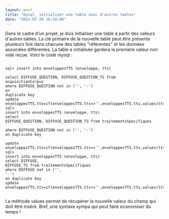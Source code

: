 ```yaml
---
layout: post
title: "mysql, initialiser une table avec d'autres tables"
date: "2012-07-20 16:58:00"
---
```

Dans le cadre d'un projet, je dois initialiser une table à partir des valeurs d'autres tables.  La clé primaire de la nouvelle table peut être présente plusieurs fois dans chacune des tables "référentes" et les données associées différentes.  La table a initialisée gardera la première valeur non vide reçue.  Voici le code mysql :  <code><pre><br />sql&gt; insert into enveloppesTTS (enveloppe, tts) <br />select DIFFUSE_QUESTION, DIFFUSE_QUESTION_TS from acquisitionCorpus <br />where DIFFUSE_QUESTION not in ('', '-') <br />on duplicate key <br />update enveloppesTTS.tts=if(enveloppesTTS.tts&lt;&gt;'',enveloppesTTS.tts,values(tts));<br />sql&gt; insert into enveloppesTTS (enveloppe, tts) <br />select DIFFUSE_QUESTION, DIFFUSE_QUESTION_TS from traitementsSpecifiques <br />where DIFFUSE_QUESTION not in ('', '-') <br />on duplicate key <br />update enveloppesTTS.tts=if(enveloppesTTS.tts&lt;&gt;'',enveloppesTTS.tts,values(tts));<br />sql&gt; insert into enveloppesTTS (enveloppe, tts) <br />select DIFFUSE, DIFFUSE_TS from traitementsSpecifiques <br />where DIFFUSE not in ('', '-') <br />on duplicate key <br />update enveloppesTTS.tts=if(enveloppesTTS.tts&lt;&gt;'',enveloppesTTS.tts,values(tts));<br /><br /></pre></code> La méthode values permet de récupérer la nouvelle valeur du champ qui doit être inséré.  Bref, une syntaxe sympa qui peut faire $économiser$ du temps !
